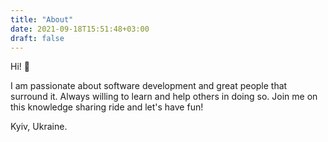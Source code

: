 ```yaml
---
title: "About"
date: 2021-09-18T15:51:48+03:00
draft: false
---
```

Hi! 👋

I am passionate about software development and great people that surround it. Always willing to learn and help others in doing so. Join me on this knowledge sharing ride and let's have fun!

Kyiv, Ukraine.
